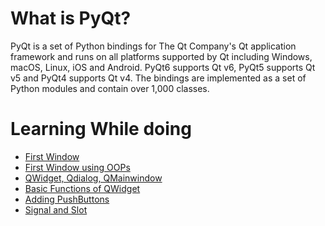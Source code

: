 # What is PyQt?
PyQt is a set of Python bindings for The Qt Company's Qt application framework and runs on all platforms supported by Qt including Windows, macOS, Linux, iOS and Android. PyQt6 supports Qt v6, PyQt5 supports Qt v5 and PyQt4 supports Qt v4. The bindings are implemented as a set of Python modules and contain over 1,000 classes.

# Learning While doing

- [First Window](Introduction/FirstWindow.py)
- [First Window using OOPs](Introduction/FirstWindowUsingOOP.py)
- [QWidget, Qdialog, QMainwindow]()
- [Basic Functions of QWidget](Introduction/FirstWindowUsingOOP.py)
- [Adding PushButtons](Introduction/QpushButton.py)
- [Signal and Slot](Introduction/signalsAndSlots.py)
